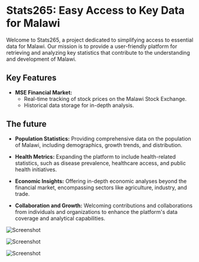 # Stats265: Easy Access to Key Data for Malawi

Welcome to Stats265, a project dedicated to simplifying access to essential data for Malawi. Our mission is to provide a user-friendly platform for retrieving and analyzing key statistics that contribute to the understanding and development of Malawi.

## Key Features

- **MSE Financial Market:**
  - Real-time tracking of stock prices on the Malawi Stock Exchange.
  - Historical data storage for in-depth analysis.
## The future
- **Population Statistics:** Providing comprehensive data on the population of Malawi, including demographics, growth trends, and distribution.

- **Health Metrics:** Expanding the platform to include health-related statistics, such as disease prevalence, healthcare access, and public health initiatives.

- **Economic Insights:** Offering in-depth economic analyses beyond the financial market, encompassing sectors like agriculture, industry, and trade.

- **Collaboration and Growth:** Welcoming contributions and collaborations from individuals and organizations to enhance the platform's data coverage and analytical capabilities.

![Screenshot](https://drive.google.com/uc?id=1sPX2essfU4WokLZ0ohRZZpBvSAZ70as_)

![Screenshot](https://drive.google.com/uc?id=1V90ZcP6ZHALPxAhJsomiyNzE3Lzo21GC)

![Screenshot](https://drive.google.com/uc?id=1HI0GmmOsWJV1UDo6ZOjG8PO7-4jntCch)
